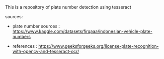 This is a repository of plate number detection using tesseract

sources:
- plate number sources : https://www.kaggle.com/datasets/firqaaa/indonesian-vehicle-plate-numbers

- references : https://www.geeksforgeeks.org/license-plate-recognition-with-opencv-and-tesseract-ocr/